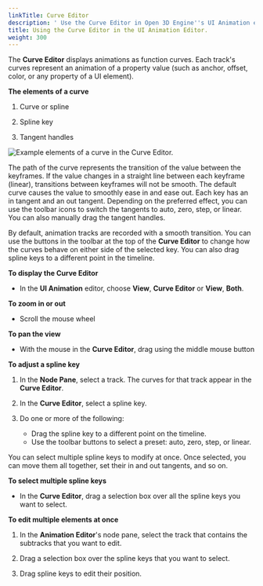 ```yaml
---
linkTitle: Curve Editor
description: ' Use the Curve Editor in Open 3D Engine''s UI Animation editor to change the way floating point values vary over time. '
title: Using the Curve Editor in the UI Animation Editor.
weight: 300
---
```


The **Curve Editor** displays animations as function curves. Each track's curves represent an animation of a property value (such as anchor, offset, color, or any property of a UI element).

**The elements of a curve**

1. Curve or spline

1. Spline key

1. Tangent handles

![Example elements of a curve in the Curve Editor.](/images/user-guide/interactivity/user-interface/animating/animation-editor/editing/ui-animation-curve-editor.png)

The path of the curve represents the transition of the value between the keyframes. If the value changes in a straight line between each keyframe (linear), transitions between keyframes will not be smooth. The default curve causes the value to smoothly ease in and ease out. Each key has an in tangent and an out tangent. Depending on the preferred effect, you can use the toolbar icons to switch the tangents to auto, zero, step, or linear. You can also manually drag the tangent handles.

By default, animation tracks are recorded with a smooth transition. You can use the buttons in the toolbar at the top of the ****Curve Editor**** to change how the curves behave on either side of the selected key. You can also drag spline keys to a different point in the timeline.

**To display the **Curve Editor****
+ In the **UI Animation** editor, choose **View**, ****Curve Editor**** or **View**, **Both**.

**To zoom in or out**
+ Scroll the mouse wheel

**To pan the view**
+ With the mouse in the ****Curve Editor****, drag using the middle mouse button

**To adjust a spline key**

1. In the **Node Pane**, select a track. The curves for that track appear in the ****Curve Editor****.

1. In the ****Curve Editor****, select a spline key.

1. Do one or more of the following:
   + Drag the spline key to a different point on the timeline.
   + Use the toolbar buttons to select a preset: auto, zero, step, or linear.

You can select multiple spline keys to modify at once. Once selected, you can move them all together, set their in and out tangents, and so on.

**To select multiple spline keys**
+ In the ****Curve Editor****, drag a selection box over all the spline keys you want to select.

**To edit multiple elements at once**

1. In the **Animation Editor**'s node pane, select the track that contains the subtracks that you want to edit.

1. Drag a selection box over the spline keys that you want to select.

1. Drag spline keys to edit their position.
